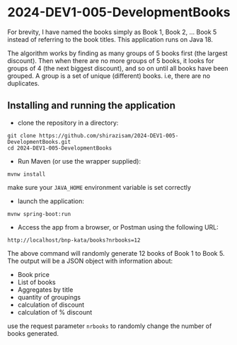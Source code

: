 # 2024-DEV1-005-DevelopmentBooks

For brevity, I have named the books simply as Book 1, Book 2, ... Book 5 instead of referring to the book titles.
This application runs on Java 18.

The algorithm works by finding as many groups of 5 books first (the largest discount). Then when there are no more groups of 5 books, it looks for groups of 4 (the next biggest discount), and so on until all books have been grouped. A group is a set of unique (different) books. i.e, there are no duplicates. 

## Installing and running the application

- clone the repository in a directory:
```
git clone https://github.com/shirazisam/2024-DEV1-005-DevelopmentBooks.git
cd 2024-DEV1-005-DevelopmentBooks
```
- Run Maven (or use the wrapper supplied): 
```
mvnw install
```
make sure your ```JAVA_HOME``` environment variable is set correctly

- launch the application:
```
mvnw spring-boot:run
```
- Access the app from a browser, or Postman using the following URL:
```
http://localhost/bnp-kata/books?nrbooks=12
```
The above command will randomly generate 12 books of Book 1 to Book 5.
The output will be a JSON object with information about:
- Book price
- List of books
- Aggregates by title
- quantity of groupings
- calculation of discount
- calculation of % discount

use the request parameter ```nrbooks``` to randomly change the number of books generated.